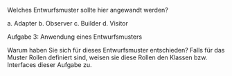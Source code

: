 Welches Entwurfsmuster sollte hier angewandt werden?

a. Adapter
b. Observer
c. Builder
d. Visitor

Aufgabe 3: Anwendung eines Entwurfsmusters

Warum haben Sie sich für dieses Entwurfsmuster entschieden? 
Falls für das Muster Rollen definiert sind, weisen sie diese Rollen den Klassen bzw. 
Interfaces dieser Aufgabe zu.
